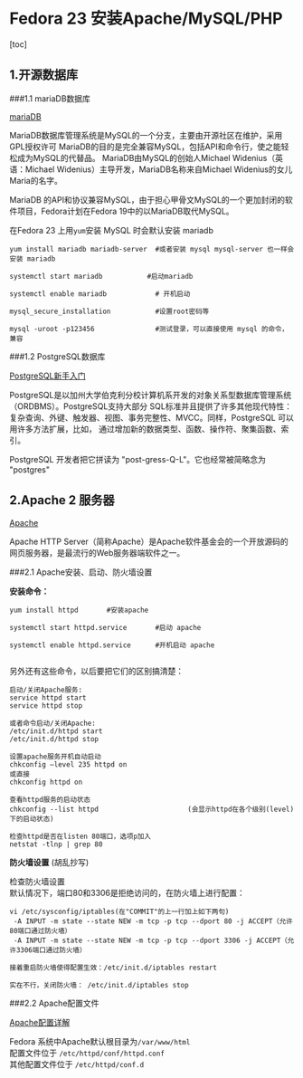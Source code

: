 Fedora 23 安装Apache/MySQL/PHP
=====================================

[toc]

1.开源数据库
-------------------------

###1.1 mariaDB数据库

[mariaDB](http://baike.baidu.com/link?url=F084oi4gyq25AfrVZnYgkhR_GRcQTdYDaWxAPBvI3DVau86nMZjP_tXi6mjj4BjOGT-2VQFNEsZgMOZYSeuP-_ "百度百科")

MariaDB数据库管理系统是MySQL的一个分支，主要由开源社区在维护，采用GPL授权许可 MariaDB的目的是完全兼容MySQL，包括API和命令行，使之能轻松成为MySQL的代替品。 MariaDB由MySQL的创始人Michael Widenius（英语：Michael Widenius）主导开发，MariaDB名称来自Michael Widenius的女儿Maria的名字。

MariaDB 的API和协议兼容MySQL，由于担心甲骨文MySQL的一个更加封闭的软件项目，Fedora计划在Fedora 19中的以MariaDB取代MySQL。

在Fedora 23 上用`yum`安装 MySQL 时会默认安装 mariadb 

```
yum install mariadb mariadb-server  #或者安装 mysql mysql-server 也一样会安装 mariadb 

systemctl start mariadb			  #启动mariadb

systemctl enable mariadb 			# 开机启动

mysql_secure_installation			#设置root密码等

mysql -uroot -p123456				#测试登录，可以直接使用 mysql 的命令，兼容
```


###1.2 PostgreSQL数据库

[PostgreSQL新手入门](http://www.ruanyifeng.com/blog/2013/12/getting_started_with_postgresql.html "阮一峰")

PostgreSQL是以加州大学伯克利分校计算机系开发的对象关系型数据库管理系统（ORDBMS）。PostgreSQL支持大部分 SQL标准并且提供了许多其他现代特性：复杂查询、外键、触发器、视图、事务完整性、MVCC。同样，PostgreSQL 可以用许多方法扩展，比如， 通过增加新的数据类型、函数、操作符、聚集函数、索引。

PostgreSQL 开发者把它拼读为 "post-gress-Q-L"。它也经常被简略念为 "postgres"






2.Apache 2 服务器
--------------------------

[Apache](http://baike.baidu.com/link?url=Xnp1_g8G2kiwIGrJHb5kJp7uUx-80hwt85uOIni369i5Bk02_R10DNe3zp9mW26I0Ia80_c_y5zBPN3-TyjYnNmS8IcxSywvcdX-y5C8Lc3 "百度百科：带有Debian的安装配置")

Apache HTTP Server（简称Apache）是Apache软件基金会的一个开放源码的网页服务器，是最流行的Web服务器端软件之一。


###2.1 Apache安装、启动、防火墙设置

**安装命令：**
```
yum install httpd		#安装apache 

systemctl start httpd.service 		#启动 apache

systemctl enable httpd.service 		#开机启动 apache 


```

另外还有这些命令，以后要把它们的区别搞清楚：

```
启动/关闭Apache服务:
service httpd start
service httpd stop

或者命令启动/关闭Apache:
/etc/init.d/httpd start
/etc/init.d/httpd stop

设置apache服务开机自动启动
chkconfig –level 235 httpd on
或直接
chkconfig httpd on

查看httpd服务的启动状态
chkconfig --list httpd						(会显示httpd在各个级别(level)下的启动状态)

检查httpd是否在listen 80端口，选项p加入 
netstat -tlnp | grep 80 
```



**防火墙设置**
(胡乱抄写)  

检查防火墙设置   
默认情况下，端口80和3306是拒绝访问的，在防火墙上进行配置：   

```
vi /etc/sysconfig/iptables(在"COMMIT"的上一行加上如下两句) 
 -A INPUT -m state --state NEW -m tcp -p tcp --dport 80 -j ACCEPT（允许80端口通过防火墙）
 -A INPUT -m state --state NEW -m tcp -p tcp --dport 3306 -j ACCEPT（允许3306端口通过防火墙） 
 
接着重启防火墙使得配置生效：/etc/init.d/iptables restart

实在不行，关闭防火墙： /etc/init.d/iptables stop
```




###2.2 Apache配置文件

[Apache配置详解](http://liudaoru.iteye.com/blog/336338)

Fedora 系统中Apache默认根目录为`/var/www/html`    
配置文件位于 `/etc/httpd/conf/httpd.conf`   
其他配置文件位于 `/etc/httpd/conf.d`  




